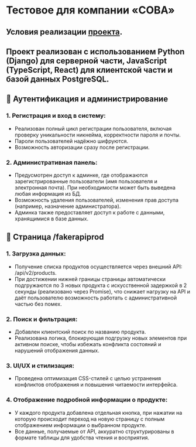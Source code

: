 # Тестовое для компании «СОВА»

## Условия реализации [проекта](_README.md).

## Проект реализован с использованием Python (Django) для серверной части, JavaScript (TypeScript, React) для клиентской части и базой данных PostgreSQL.


## 🔐 Аутентификация и администрирование 
### 1. Регистрация и вход в систему:
* Реализован полный цикл регистрации пользователя, включая проверку уникальности никнейма, корректности пароля и почты.
* Пароли пользователей надёжно шифруются.
* Возможность авторизации сразу после регистрации.

### 2. Административная панель:
* Предусмотрен доступ к админке, где отображаются зарегистрированные пользователи (имя пользователя и электронная почта). При необходимости может быть выведена любая информация из БД.
* Возможность удаления пользователей, изменения прав доступа (например, назначение администратора).
* Админка также предоставляет доступ к работе с данными, хранящимися в базе данных.

## 🛒 Страница /fakerapiprod
### 1. Загрузка данных:
* Получение списка продуктов осуществляется через внешний API: /api/v2/products.
* При достижении нижней границы страницы автоматически подгружаются по 3 новых продукта с искусственной задержкой в 2 секунды (реализовано через Promise), что снижает нагрузку на API и даёт пользователю возможность работать с административной частью без помех.

### 2. Поиск и фильтрация:
* Добавлен клиентский поиск по названию продукта.
* Реализована логика, блокирующая подгрузку новых элементов при активном поиске, чтобы избежать конфликта состояний и нарушений отображения данных.

### 3. UI/UX и стилизация:
* Проведена оптимизация CSS-стилей с целью устранения конфликтов отображения и повышения читаемости интерфейса.

### 4. Отображение подробной информации о продукте:
* У каждого продукта добавлена отдельная кнопка, при нажатии на которую происходит переход на новую страницу с полным отображением информации о выбранном продукте.
* Все данные, получаемые от API, аккуратно структурированы в формате таблицы для удобства чтения и восприятия.

